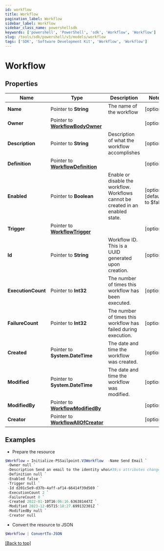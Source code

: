 ```yaml
---
id: workflow
title: Workflow
pagination_label: Workflow
sidebar_label: Workflow
sidebar_class_name: powershellsdk
keywords: ['powershell', 'PowerShell', 'sdk', 'Workflow', 'Workflow'] 
slug: /tools/sdk/powershell/v3/models/workflow
tags: ['SDK', 'Software Development Kit', 'Workflow', 'Workflow']
---
```



# Workflow

## Properties

Name | Type | Description | Notes
------------ | ------------- | ------------- | -------------
**Name** |  Pointer to **String** | The name of the workflow | [optional] 
**Owner** |  Pointer to [**WorkflowBodyOwner**](workflow-body-owner) |  | [optional] 
**Description** |  Pointer to **String** | Description of what the workflow accomplishes | [optional] 
**Definition** |  Pointer to [**WorkflowDefinition**](workflow-definition) |  | [optional] 
**Enabled** |  Pointer to **Boolean** | Enable or disable the workflow.  Workflows cannot be created in an enabled state. | [optional] [default to $false]
**Trigger** |  Pointer to [**WorkflowTrigger**](workflow-trigger) |  | [optional] 
**Id** |  Pointer to **String** | Workflow ID. This is a UUID generated upon creation. | [optional] 
**ExecutionCount** |  Pointer to **Int32** | The number of times this workflow has been executed. | [optional] 
**FailureCount** |  Pointer to **Int32** | The number of times this workflow has failed during execution. | [optional] 
**Created** |  Pointer to **System.DateTime** | The date and time the workflow was created. | [optional] 
**Modified** |  Pointer to **System.DateTime** | The date and time the workflow was modified. | [optional] 
**ModifiedBy** |  Pointer to [**WorkflowModifiedBy**](workflow-modified-by) |  | [optional] 
**Creator** |  Pointer to [**WorkflowAllOfCreator**](workflow-all-of-creator) |  | [optional] 

## Examples

- Prepare the resource
```powershell
$Workflow = Initialize-PSSailpoint.V3Workflow  -Name Send Email `
 -Owner null `
 -Description Send an email to the identity who&#39;s attributes changed. `
 -Definition null `
 -Enabled false `
 -Trigger null `
 -Id d201c5e9-d37b-4aff-af14-66414f39d569 `
 -ExecutionCount 2 `
 -FailureCount 0 `
 -Created 2022-01-10T16:06:16.636381447Z `
 -Modified 2023-12-05T15:18:27.699132301Z `
 -ModifiedBy null `
 -Creator null
```

- Convert the resource to JSON
```powershell
$Workflow | ConvertTo-JSON
```


[[Back to top]](#) 

